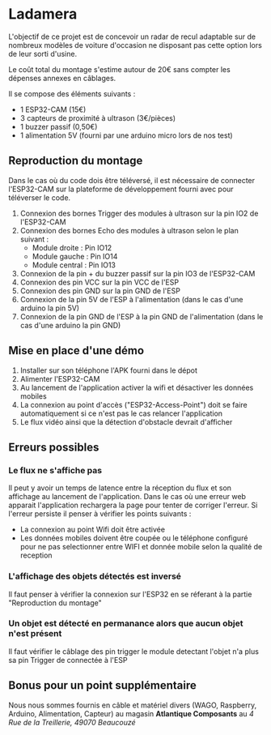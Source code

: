 # Ladamera

L'objectif de ce projet est de concevoir un radar de recul adaptable sur de nombreux modèles de voiture d'occasion ne disposant pas cette option lors de leur sorti d'usine.

Le coût total du montage s'estime autour de 20€ sans compter les dépenses annexes en câblages.

Il se compose des éléments suivants : 
  - 1 ESP32-CAM (15€)
  - 3 capteurs de proximité à ultrason (3€/pièces)
  - 1 buzzer passif (0,50€)
  - 1 alimentation 5V (fourni par une arduino micro lors de nos test)

## Reproduction du montage

Dans le cas où du code dois être téléversé, il est nécessaire de connecter l'ESP32-CAM sur la plateforme de développement fourni avec pour téléverser le code.

  1) Connexion des bornes Trigger des modules à ultrason sur la pin IO2 de l'ESP32-CAM
  2) Connexion des bornes Echo des modules à ultrason selon le plan suivant :
      - Module droite : Pin IO12
      - Module gauche : Pin IO14
      - Module central : Pin IO13
  3) Connexion de la pin + du buzzer passif sur la pin IO3 de l'ESP32-CAM
  4) Connexion des pin VCC sur la pin VCC de l'ESP
  5) Connexion des pin GND sur la pin GND de l'ESP
  6) Connexion de la pin 5V de l'ESP à l'alimentation (dans le cas d'une arduino la pin 5V)
  7) Connexion de la pin GND de l'ESP à la pin GND de l'alimentation (dans le cas d'une arduino la pin GND)

## Mise en place d'une démo

  1) Installer sur son téléphone l'APK fourni dans le dépot
  2) Alimenter l'ESP32-CAM
  3) Au lancement de l'application activer la wifi et désactiver les données mobiles
  4) La connexion au point d'accès ("ESP32-Access-Point") doit se faire automatiquement si ce n'est pas le cas relancer l'application
  5) Le flux vidéo ainsi que la détection d'obstacle devrait d'afficher

## Erreurs possibles

### Le flux ne s'affiche pas
Il peut y avoir un temps de latence entre la réception du flux et son affichage au lancement de l'application. 
Dans le cas où une erreur web apparait l'application rechargera la page pour tenter de corriger l'erreur.
Si l'erreur persiste il penser à vérifier les points suivants :
  - La connexion au point Wifi doit être activée
  - Les données mobiles doivent être coupée ou le téléphone configuré pour ne pas selectionner entre WIFI et donnée mobile selon la qualité de reception
 
 ### L'affichage des objets détectés est inversé
 Il faut penser à vérifier la connexion sur l'ESP32 en se réferant à la partie "Reproduction du montage"
 
 ### Un objet est détecté en permanance alors que aucun objet n'est présent
 Il faut vérifier le câblage des pin trigger le module detectant l'objet n'a plus sa pin Trigger de connectée à l'ESP

## Bonus pour un point supplémentaire
Nous nous sommes fournis en câble et matériel divers (WAGO, Raspberry, Arduino, Alimentation, Capteur) au magasin **Atlantique Composants** au *4 Rue de la Treillerie, 49070 Beaucouzé*
